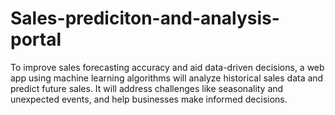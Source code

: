 # Sales-prediciton-and-analysis-portal
To improve sales forecasting accuracy and aid data-driven decisions, a web app using machine learning algorithms will analyze historical sales data and predict future sales. It will address challenges like seasonality and unexpected events, and help businesses make informed decisions.

